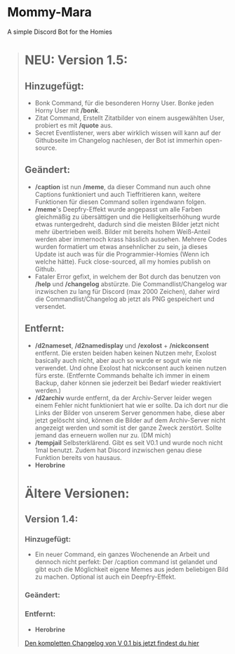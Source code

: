 # Mommy-Mara
A simple Discord Bot for the Homies

> # NEU: Version 1.5:
> 
> ## Hinzugefügt:
> * Bonk Command, für die besonderen Horny User. Bonke jeden Horny User mit **/bonk**.
> * Zitat Command, Erstellt Zitatbilder von einem ausgewählten User, probiert es mit **/quote** aus.
> * Secret Eventlistener, wers aber wirklich wissen will kann auf der Githubseite im Changelog nachlesen, der Bot ist immerhin open-source.
> 
> ## Geändert:
> * **/caption** ist nun **/meme**, da dieser Command nun auch ohne Captions funktioniert und auch Tieffritieren kann, weitere Funktionen für diesen Command sollen irgendwann folgen.
> * **/meme**'s Deepfry-Effekt wurde angepasst um alle Farben gleichmäßig zu übersättigen und die Helligkeitserhöhung wurde etwas runtergedreht, dadurch sind die meisten Bilder jetzt nicht mehr übertrieben weiß. Bilder mit bereits hohem Weiß-Anteil werden aber
> immernoch krass hässlich aussehen.
> Mehrere Codes wurden formatiert um etwas ansehnlicher zu sein, ja dieses Update ist auch was für die Programmier-Homies (Wenn ich welche hätte). Fuck close-sourced, all my homies publish on Github.
> * Fataler Error gefixt, in welchem der Bot durch das benutzen von **/help** und **/changelog** abstürzte. Die Commandlist/Changelog war inzwischen zu lang für Discord (max 2000 Zeichen), daher wird die Commandlist/Changelog ab jetzt als PNG gespeichert und versendet.
> 
> ## Entfernt:
> * **/d2nameset**, **/d2namedisplay** und **/exolost** + **/nickconsent** entfernt. Die ersten beiden haben keinen Nutzen mehr, Exolost basically auch nicht, aber auch so wurde er sogut wie nie verwendet. Und ohne Exolost hat nickconsent auch keinen nutzen fürs
> erste. (Entfernte Commands behalte ich immer in einem Backup, daher können sie jederzeit bei Bedarf wieder reaktiviert werden.)
> * **/d2archiv** wurde entfernt, da der Archiv-Server leider wegen einem Fehler nicht funktioniert hat wie er sollte. Da ich dort nur die Links der Bilder von unserem Server genommen habe, diese aber jetzt gelöscht sind, können die Bilder auf dem Archiv-Server
> nicht angezeigt werden und somit ist der ganze Zweck zerstört. Sollte jemand das erneuern wollen nur zu. (DM mich)
> * **/tempjail** Selbsterklärend. Gibt es seit V0.1 und wurde noch nicht 1mal benutzt. Zudem hat Discord inzwischen genau diese Funktion bereits von hausaus.
> * **Herobrine**
> 
> # Ältere Versionen:
> 
> ## Version 1.4:
> 
> ### Hinzugefügt:
> * Ein neuer Command, ein ganzes Wochenende an Arbeit und dennoch nicht perfekt: Der /caption command ist gelandet und gibt euch die Möglichkeit eigene Memes aus jedem beliebigen Bild zu machen. Optional ist auch ein Deepfry-Effekt.
> 
> ### Geändert:
> 
> ### Entfernt:
> * **Herobrine**
> 
> [Den kompletten Changelog von V 0.1 bis jetzt findest du hier](<https://github.com/LonelyChimo302/Vexgod-Discord-Bot>)